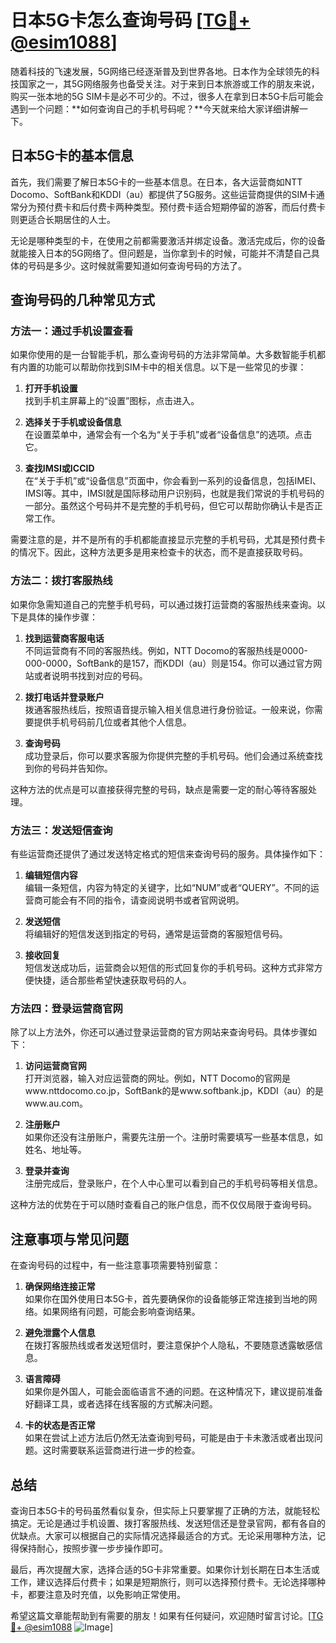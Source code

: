 # 日本5G卡怎么查询号码 [[TG💪+ @esim1088](https://t.me/s/esim1088)]

随着科技的飞速发展，5G网络已经逐渐普及到世界各地。日本作为全球领先的科技国家之一，其5G网络服务也备受关注。对于来到日本旅游或工作的朋友来说，购买一张本地的5G SIM卡是必不可少的。不过，很多人在拿到日本5G卡后可能会遇到一个问题：**如何查询自己的手机号码呢？**今天就来给大家详细讲解一下。

## 日本5G卡的基本信息

首先，我们需要了解日本5G卡的一些基本信息。在日本，各大运营商如NTT Docomo、SoftBank和KDDI（au）都提供了5G服务。这些运营商提供的SIM卡通常分为预付费卡和后付费卡两种类型。预付费卡适合短期停留的游客，而后付费卡则更适合长期居住的人士。

无论是哪种类型的卡，在使用之前都需要激活并绑定设备。激活完成后，你的设备就能接入日本的5G网络了。但问题是，当你拿到卡的时候，可能并不清楚自己具体的号码是多少。这时候就需要知道如何查询号码的方法了。

## 查询号码的几种常见方式

### 方法一：通过手机设置查看

如果你使用的是一台智能手机，那么查询号码的方法非常简单。大多数智能手机都有内置的功能可以帮助你找到SIM卡中的相关信息。以下是一些常见的步骤：

1. **打开手机设置**  
   找到手机主屏幕上的“设置”图标，点击进入。

2. **选择关于手机或设备信息**  
   在设置菜单中，通常会有一个名为“关于手机”或者“设备信息”的选项。点击它。

3. **查找IMSI或ICCID**  
   在“关于手机”或“设备信息”页面中，你会看到一系列的设备信息，包括IMEI、IMSI等。其中，IMSI就是国际移动用户识别码，也就是我们常说的手机号码的一部分。虽然这个号码并不是完整的手机号码，但它可以帮助你确认卡是否正常工作。

需要注意的是，并不是所有的手机都能直接显示完整的手机号码，尤其是预付费卡的情况下。因此，这种方法更多是用来检查卡的状态，而不是直接获取号码。

### 方法二：拨打客服热线

如果你急需知道自己的完整手机号码，可以通过拨打运营商的客服热线来查询。以下是具体的操作步骤：

1. **找到运营商客服电话**  
   不同运营商有不同的客服热线。例如，NTT Docomo的客服热线是0000-000-0000，SoftBank的是157，而KDDI（au）则是154。你可以通过官方网站或者说明书找到对应的号码。

2. **拨打电话并登录账户**  
   拨通客服热线后，按照语音提示输入相关信息进行身份验证。一般来说，你需要提供手机号码前几位或者其他个人信息。

3. **查询号码**  
   成功登录后，你可以要求客服为你提供完整的手机号码。他们会通过系统查找到你的号码并告知你。

这种方法的优点是可以直接获得完整的号码，缺点是需要一定的耐心等待客服处理。

### 方法三：发送短信查询

有些运营商还提供了通过发送特定格式的短信来查询号码的服务。具体操作如下：

1. **编辑短信内容**  
   编辑一条短信，内容为特定的关键字，比如“NUM”或者“QUERY”。不同的运营商可能会有不同的指令，请查阅说明书或者官网说明。

2. **发送短信**  
   将编辑好的短信发送到指定的号码，通常是运营商的客服短信号码。

3. **接收回复**  
   短信发送成功后，运营商会以短信的形式回复你的手机号码。这种方式非常方便快捷，适合那些希望快速获取号码的人。

### 方法四：登录运营商官网

除了以上方法外，你还可以通过登录运营商的官方网站来查询号码。具体步骤如下：

1. **访问运营商官网**  
   打开浏览器，输入对应运营商的网址。例如，NTT Docomo的官网是www.nttdocomo.co.jp，SoftBank的是www.softbank.jp，KDDI（au）的是www.au.com。

2. **注册账户**  
   如果你还没有注册账户，需要先注册一个。注册时需要填写一些基本信息，如姓名、地址等。

3. **登录并查询**  
   注册完成后，登录账户，在个人中心里可以看到自己的手机号码等相关信息。

这种方法的优势在于可以随时查看自己的账户信息，而不仅仅局限于查询号码。

## 注意事项与常见问题

在查询号码的过程中，有一些注意事项需要特别留意：

1. **确保网络连接正常**  
   如果你在国外使用日本5G卡，首先要确保你的设备能够正常连接到当地的网络。如果网络有问题，可能会影响查询结果。

2. **避免泄露个人信息**  
   在拨打客服热线或者发送短信时，要注意保护个人隐私，不要随意透露敏感信息。

3. **语言障碍**  
   如果你是外国人，可能会面临语言不通的问题。在这种情况下，建议提前准备好翻译工具，或者选择在线客服的方式解决问题。

4. **卡的状态是否正常**  
   如果在尝试上述方法后仍然无法查询到号码，可能是由于卡未激活或者出现问题。这时需要联系运营商进行进一步的检查。

## 总结

查询日本5G卡的号码虽然看似复杂，但实际上只要掌握了正确的方法，就能轻松搞定。无论是通过手机设置、拨打客服热线、发送短信还是登录官网，都有各自的优缺点。大家可以根据自己的实际情况选择最适合的方式。无论采用哪种方法，记得保持耐心，按照步骤一步步操作即可。

最后，再次提醒大家，选择合适的5G卡非常重要。如果你计划长期在日本生活或工作，建议选择后付费卡；如果是短期旅行，则可以选择预付费卡。无论选择哪种卡，都要注意及时充值，以免影响正常使用。

希望这篇文章能帮助到有需要的朋友！如果有任何疑问，欢迎随时留言讨论。[[TG💪+ @esim1088](https://t.me/s/esim1088) ![Image](https://i.postimg.cc/4NQfJmqS/Snipaste-2025-05-13-00-14-12.png)]